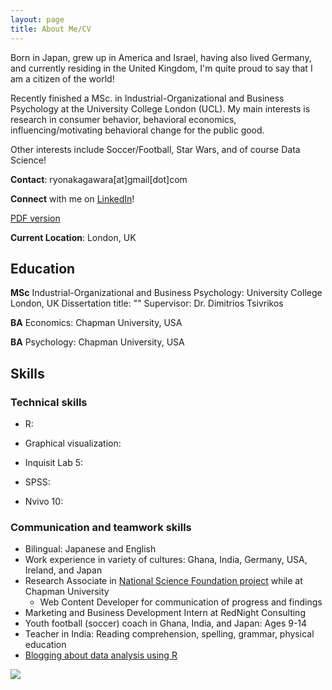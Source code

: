 ```yaml
---
layout: page
title: About Me/CV
---
```


Born in Japan, grew up in America and Israel, having also lived Germany, and currently residing in the United Kingdom, I'm quite proud to say that I am a citizen of the world!

Recently finished a MSc. in Industrial-Organizational and Business Psychology at the University College London (UCL). My main interests is research in consumer behavior, behavioral economics, influencing/motivating behavioral change for the public good.

Other interests include Soccer/Football, Star Wars, and of course Data Science!

**Contact**: ryonakagawara[at]gmail[dot]com

**Connect** with me on [LinkedIn](https://www.linkedin.com/in/ryonakagawara)!

[PDF version](ryo-n7.github.io/RyoNakagawara_cv.pdf)

**Current Location**: London, UK

## Education

**MSc** Industrial-Organizational and Business Psychology: University College London, UK
    Dissertation title: ""
    Supervisor: Dr. Dimitrios Tsivrikos
    
**BA** Economics: Chapman University, USA

**BA** Psychology: Chapman University, USA

## Skills
### Technical skills
* R:

* Graphical visualization:

* Inquisit Lab 5:

* SPSS:

* Nvivo 10:


### Communication and teamwork skills
* Bilingual: Japanese and English
* Work experience in variety of cultures: Ghana, India, Germany, USA, Ireland, and Japan
* Research Associate in [National Science Foundation project]() while at Chapman University
  + Web Content Developer for communication of progress and findings 
* Marketing and Business Development Intern at RedNight Consulting
* Youth football (soccer) coach in Ghana, India, and Japan: Ages 9-14
* Teacher in India: Reading comprehension, spelling, grammar, physical education
* [Blogging about data analysis using R]()



![](../img/about-me.JPG)
